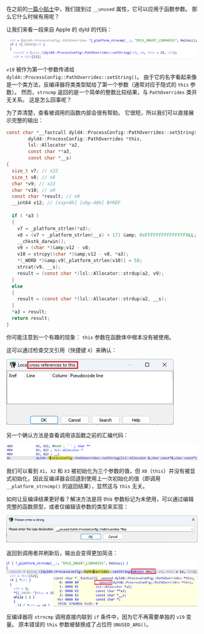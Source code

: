  
在之前的[一篇小贴士](https://hex-rays.com/blog/igors-tip-of-the-week-52-special-attributes/)中，我们提到过 `__unused` 属性，它可以应用于函数参数。 那么它什么时候有用呢？

让我们来看一段来自 Apple 的 dyld 的代码：

![](assets/2024/02/unusedarg1.png)

`v19` 被作为第一个参数传递给 `dyld4::ProcessConfig::PathOverrides::setString()`。 由于它的名字看起来像是一个类方法，反编译器将类类型赋给了第一个参数（通常对应于隐式的 `this` 参数）。 然而，`strncmp` 返回的是一个简单的整数比较结果，与 `PathOverrides` 类并无关系。 这是怎么回事呢？

为了弄清楚，查看被调用的函数内部会很有帮助。 它很短，所以我们可以直接展示完整的输出：

```c
const char *__fastcall dyld4::ProcessConfig::PathOverrides::setString(
        dyld4::ProcessConfig::PathOverrides *this,
        lsl::Allocator *a2,
        const char **a3,
        const char *__s)
{
  size_t v7; // x22
  size_t v8; // x8
  char *v9; // x22
  char *v10; // x0
  const char *result; // x0
  __int64 v12; // [xsp+0h] [xbp-40h] BYREF

  if ( *a3 )
  {
    v7 = _platform_strlen(*a3);
    v8 = (v7 + _platform_strlen(__s) + 17) &amp; 0xFFFFFFFFFFFFFFF0LL;
    __chkstk_darwin();
    v9 = (char *)&amp;v12 - v8;
    v10 = strcpy((char *)&amp;v12 - v8, *a3);
    *(_WORD *)&amp;v9[_platform_strlen(v10)] = 58;
    strcat(v9, __s);
    result = (const char *)lsl::Allocator::strdup(a2, v9);
  }
  else
  {
    result = (const char *)lsl::Allocator::strdup(a2, __s);
  }
  *a3 = result;
  return result;
}
```

你可能注意到一个有趣的现象： `this` 参数在函数体中根本没有被使用。

这可以通过检查交叉引用（快捷键 `X`）来确认：

![Empty list of "Local cross references to this"](assets/2024/02/unusedarg2.png)

另一个确认方法是查看调用该函数之前的汇编代码：

![](assets/2024/02/unusedarg3.png)

我们可以看到 `X1`、`X2` 和 `X3` 被初始化为三个参数的值，但 `X0`（`this`）并没有被显式初始化，因此反编译器会回退到使用上一次初始化的值（即调用 `__platform_strncmp()` 的返回结果），显然这与 `this` 无关。

如何让反编译结果更好看？解决方法是将 this 参数标记为未使用，可以通过编辑完整的函数原型，或者仅编辑该参数的类型来实现：

![](assets/2024/02/unusedarg4.png)

返回到调用者并刷新后，输出会变得更加简洁：

![](assets/2024/02/unusedarg5.png)

反编译器将 `strncmp` 调用直接内联到 `if` 条件中，因为它不再需要单独的 `v19` 变量。 原本错误的 `this` 参数被替换成了占位符 `UNUSED_ARG()`。